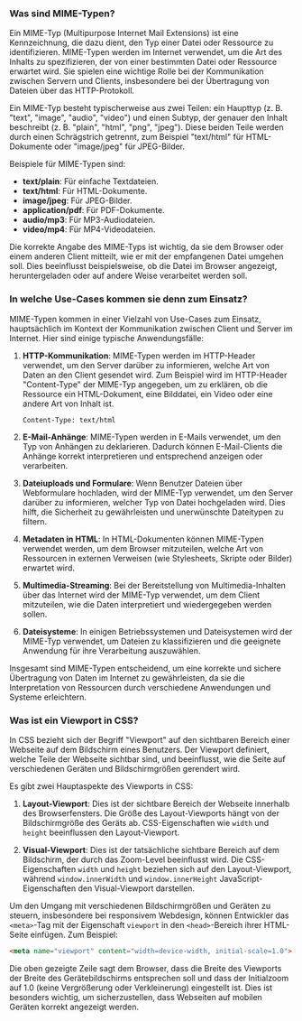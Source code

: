 ### Was sind MIME-Typen?

Ein MIME-Typ (Multipurpose Internet Mail Extensions) ist eine Kennzeichnung, die dazu dient, den Typ einer Datei oder Ressource zu identifizieren. MIME-Typen werden im Internet verwendet, um die Art des Inhalts zu spezifizieren, der von einer bestimmten Datei oder Ressource erwartet wird. Sie spielen eine wichtige Rolle bei der Kommunikation zwischen Servern und Clients, insbesondere bei der Übertragung von Dateien über das HTTP-Protokoll.

Ein MIME-Typ besteht typischerweise aus zwei Teilen: ein Haupttyp (z. B. "text", "image", "audio", "video") und einen Subtyp, der genauer den Inhalt beschreibt (z. B. "plain", "html", "png", "jpeg"). Diese beiden Teile werden durch einen Schrägstrich getrennt, zum Beispiel "text/html" für HTML-Dokumente oder "image/jpeg" für JPEG-Bilder.

Beispiele für MIME-Typen sind:

- **text/plain**: Für einfache Textdateien.
- **text/html**: Für HTML-Dokumente.
- **image/jpeg**: Für JPEG-Bilder.
- **application/pdf**: Für PDF-Dokumente.
- **audio/mp3**: Für MP3-Audiodateien.
- **video/mp4**: Für MP4-Videodateien.

Die korrekte Angabe des MIME-Typs ist wichtig, da sie dem Browser oder einem anderen Client mitteilt, wie er mit der empfangenen Datei umgehen soll. Dies beeinflusst beispielsweise, ob die Datei im Browser angezeigt, heruntergeladen oder auf andere Weise verarbeitet werden soll.

### In welche Use-Cases kommen sie denn zum Einsatz?

MIME-Typen kommen in einer Vielzahl von Use-Cases zum Einsatz, hauptsächlich im Kontext der Kommunikation zwischen Client und Server im Internet. Hier sind einige typische Anwendungsfälle:

1. **HTTP-Kommunikation**: MIME-Typen werden im HTTP-Header verwendet, um den Server darüber zu informieren, welche Art von Daten an den Client gesendet wird. Zum Beispiel wird im HTTP-Header "Content-Type" der MIME-Typ angegeben, um zu erklären, ob die Ressource ein HTML-Dokument, eine Bilddatei, ein Video oder eine andere Art von Inhalt ist.

   ```http
   Content-Type: text/html
   ```

2. **E-Mail-Anhänge**: MIME-Typen werden in E-Mails verwendet, um den Typ von Anhängen zu deklarieren. Dadurch können E-Mail-Clients die Anhänge korrekt interpretieren und entsprechend anzeigen oder verarbeiten.

3. **Dateiuploads und Formulare**: Wenn Benutzer Dateien über Webformulare hochladen, wird der MIME-Typ verwendet, um den Server darüber zu informieren, welcher Typ von Datei hochgeladen wird. Dies hilft, die Sicherheit zu gewährleisten und unerwünschte Dateitypen zu filtern.

4. **Metadaten in HTML**: In HTML-Dokumenten können MIME-Typen verwendet werden, um dem Browser mitzuteilen, welche Art von Ressourcen in externen Verweisen (wie Stylesheets, Skripte oder Bilder) erwartet wird.

5. **Multimedia-Streaming**: Bei der Bereitstellung von Multimedia-Inhalten über das Internet wird der MIME-Typ verwendet, um dem Client mitzuteilen, wie die Daten interpretiert und wiedergegeben werden sollen.

6. **Dateisysteme**: In einigen Betriebssystemen und Dateisystemen wird der MIME-Typ verwendet, um Dateien zu klassifizieren und die geeignete Anwendung für ihre Verarbeitung auszuwählen.

Insgesamt sind MIME-Typen entscheidend, um eine korrekte und sichere Übertragung von Daten im Internet zu gewährleisten, da sie die Interpretation von Ressourcen durch verschiedene Anwendungen und Systeme erleichtern.

### Was ist ein Viewport in CSS?

In CSS bezieht sich der Begriff "Viewport" auf den sichtbaren Bereich einer Webseite auf dem Bildschirm eines Benutzers. Der Viewport definiert, welche Teile der Webseite sichtbar sind, und beeinflusst, wie die Seite auf verschiedenen Geräten und Bildschirmgrößen gerendert wird.

Es gibt zwei Hauptaspekte des Viewports in CSS:

1. **Layout-Viewport**: Dies ist der sichtbare Bereich der Webseite innerhalb des Browserfensters. Die Größe des Layout-Viewports hängt von der Bildschirmgröße des Geräts ab. CSS-Eigenschaften wie `width` und `height` beeinflussen den Layout-Viewport.

2. **Visual-Viewport**: Dies ist der tatsächliche sichtbare Bereich auf dem Bildschirm, der durch das Zoom-Level beeinflusst wird. Die CSS-Eigenschaften `width` und `height` beziehen sich auf den Layout-Viewport, während `window.innerWidth` und `window.innerHeight` JavaScript-Eigenschaften den Visual-Viewport darstellen.

Um den Umgang mit verschiedenen Bildschirmgrößen und Geräten zu steuern, insbesondere bei responsivem Webdesign, können Entwickler das `<meta>`-Tag mit der Eigenschaft `viewport` in den `<head>`-Bereich ihrer HTML-Seite einfügen. Zum Beispiel:

```html
<meta name="viewport" content="width=device-width, initial-scale=1.0">
```

Die oben gezeigte Zeile sagt dem Browser, dass die Breite des Viewports der Breite des Gerätebildschirms entsprechen soll und dass der Initialzoom auf 1.0 (keine Vergrößerung oder Verkleinerung) eingestellt ist. Dies ist besonders wichtig, um sicherzustellen, dass Webseiten auf mobilen Geräten korrekt angezeigt werden.


